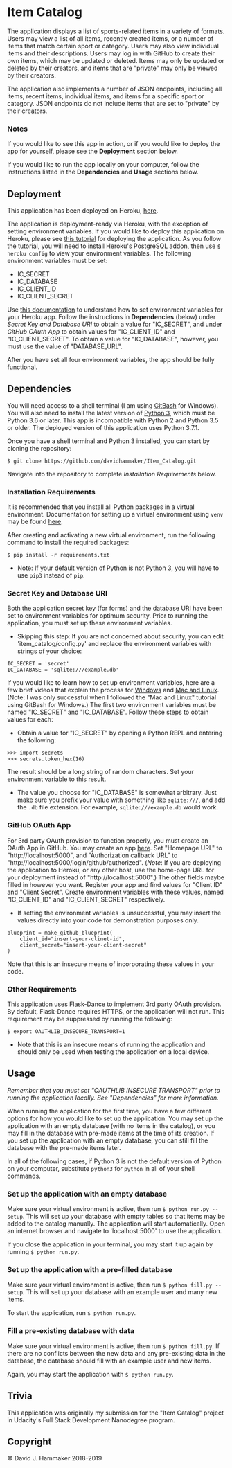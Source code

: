 # Item Catalog

The application displays a list of sports-related items in a variety of formats. Users may view a list of all items, recently created items, or a number of items that match certain sport or category. Users may also view individual items and their descriptions. Users may log in with GitHub to create their own items, which may be updated or deleted. Items may only be updated or deleted by their creators, and items that are "private" may only be viewed by their creators.

The application also implements a number of JSON endpoints, including all items, recent items, individual items, and items for a specific sport or category. JSON endpoints do not include items that are set to "private" by their creators.

### Notes

If you would like to see this app in action, or if you would like to deploy the app for yourself, please see the **Deployment** section below.

If you would like to run the app locally on your computer, follow the instructions listed in the **Dependencies** and **Usage** sections below.

## Deployment

This application has been deployed on Heroku, [here](https://item-catalog-demo.herokuapp.com/).

The application is deployment-ready via Heroku, with the exception of setting environment variables. If you would like to deploy this application on Heroku, please see [this tutorial](https://devcenter.heroku.com/articles/getting-started-with-python) for deploying the application. As you follow the tutorial, you will need to install Heroku's PostgreSQL addon, then use `$ heroku config` to view your environment variables. The following environment variables must be set:

* IC_SECRET
* IC_DATABASE
* IC_CLIENT_ID
* IC_CLIENT_SECRET

Use [this documentation](https://devcenter.heroku.com/articles/config-vars) to understand how to set environment variables for your Heroku app. Follow the instructions in **Dependencies** (below) under _Secret Key and Database URI_ to obtain a value for "IC_SECRET", and under _GitHub OAuth App_ to obtain values for "IC_CLIENT_ID" and "IC_CLIENT_SECRET". To obtain a value for "IC_DATABASE", however, you must use the value of "DATABASE_URL".

After you have set all four environment variables, the app should be fully functional.

## Dependencies

You will need access to a shell terminal (I am using [GitBash](https://git-scm.com/downloads) for Windows). You will also need to install the latest version of [Python 3](https://www.python.org/downloads/), which must be Python 3.6 or later. This app is incompatible with Python 2 and Python 3.5 or older. The deployed version of this application uses Python 3.7.1.

Once you have a shell terminal and Python 3 installed, you can start by cloning the repository:

```
$ git clone https://github.com/davidhammaker/Item_Catalog.git
```

Navigate into the repository to complete _Installation Requirements_ below.

### Installation Requirements

It is recommended that you install all Python packages in a virtual environment. Documentation for setting up a virtual environment using `venv` may be found [here](https://docs.python.org/3/library/venv.html).

After creating and activating a new virtual environment, run the following command to install the required packages:

```
$ pip install -r requirements.txt
```

* Note: If your default version of Python is not Python 3, you will have to use `pip3` instead of `pip`.

### Secret Key and Database URI

Both the application secret key (for forms) and the database URI have been set to environment variables for optimum security. Prior to running the application, you must set up these environment variables.

* Skipping this step: If you are not concerned about security, you can edit 'item_catalog/config.py' and replace the environment variables with strings of your choice:
```
IC_SECRET = 'secret'
IC_DATABASE = 'sqlite:///example.db'
```

If you would like to learn how to set up environment variables, here are a few brief videos that explain the process for [Windows](https://www.youtube.com/watch?v=IolxqkL7cD8) and [Mac and Linux](https://www.youtube.com/watch?v=5iWhQWVXosU). (Note: I was only successful when I followed the "Mac and Linux" tutorial using GitBash for Windows.) The first two environment variables must be named "IC_SECRET" and "IC_DATABASE". Follow these steps to obtain values for each:

* Obtain a value for "IC_SECRET" by opening a Python REPL and entering the following:
```
>>> import secrets
>>> secrets.token_hex(16)
```
The result should be a long string of random characters. Set your environment variable to this result.

* The value you choose for "IC_DATABASE" is somewhat arbitrary. Just make sure you prefix your value with something like `sqlite:///`, and add the `.db` file extension. For example, `sqlite:///example.db` would work.

### GitHub OAuth App

For 3rd party OAuth provision to function properly, you must create an OAuth App in GitHub. You may create an app [here](https://github.com/settings/applications/new). Set "Homepage URL" to "http://localhost:5000", and "Authorization callback URL" to "http://localhost:5000/login/github/authorized". (_Note_: If you are deploying the application to Heroku, or any other host, use the home-page URL for your deployment instead of "http://localhost:5000".) The other fields maybe filled in however you want. Register your app and find values for "Client ID" and "Client Secret". Create environment variables with these values, named "IC_CLIENT_ID" and "IC_CLIENT_SECRET" respectively.

* If setting the environment variables is unsuccessful, you may insert the values directly into your code for demonstration purposes only.
```
blueprint = make_github_blueprint(
    client_id="insert-your-clinet-id",
    client_secret="insert-your-client-secret"
)
```
Note that this is an insecure means of incorporating these values in your code.

### Other Requirements

This application uses Flask-Dance to implement 3rd party OAuth provision. By default, Flask-Dance requires HTTPS, or the application will not run. This requirement may be suppressed by running the following:

```
$ export OAUTHLIB_INSECURE_TRANSPORT=1
```

* Note that this is an insecure means of running the application and should only be used when testing the application on a local device.

## Usage

_Remember that you must set "OAUTHLIB INSECURE TRANSPORT" prior to running the application locally. See "Dependencies" for more information._

When running the application for the first time, you have a few different options for how you would like to set up the application. You may set up the application with an empty database (with no items in the catalog), or you may fill in the database with pre-made items at the time of its creation. If you set up the application with an empty database, you can still fill the database with the pre-made items later.

In all of the following cases, if Python 3 is not the default version of Python on your computer, substitute `python3` for `python` in all of your shell commands.

### Set up the application with an empty database

Make sure your virtual environment is active, then run `$ python run.py --setup`. This will set up your database with empty tables so that items may be added to the catalog manually. The application will start automatically. Open an internet browser and navigate to 'localhost:5000' to use the application.

If you close the application in your terminal, you may start it up again by running `$ python run.py`.

### Set up the application with a pre-filled database

Make sure your virtual environment is active, then run `$ python fill.py --setup`. This will set up your database with an example user and many new items.

To start the application, run `$ python run.py`.

### Fill a pre-existing database with data

Make sure your virtual environment is active, then run `$ python fill.py`. If there are no conflicts between the new data and any pre-existing data in the database, the database should fill with an example user and new items.

Again, you may start the application with `$ python run.py`.


## Trivia

This application was originally my submission for the "Item Catalog" project in Udacity's Full Stack Development Nanodegree program.


## Copyright

© David J. Hammaker 2018-2019
